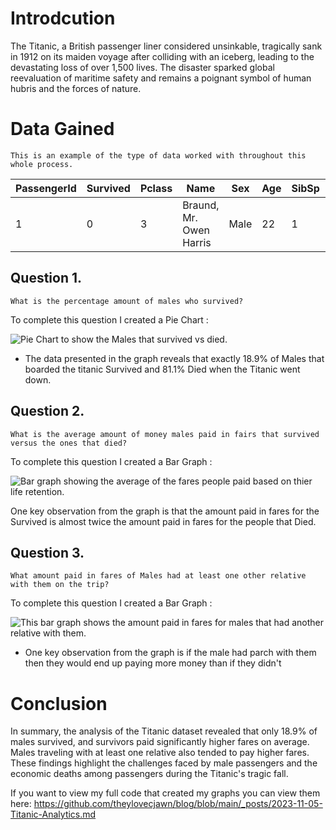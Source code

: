 # Introdcution

The Titanic, a British passenger liner considered unsinkable, tragically sank in 1912 on its maiden voyage after colliding with an iceberg, leading to the devastating loss of over 1,500 lives. The disaster sparked global reevaluation of maritime safety and remains a poignant symbol of human hubris and the forces of nature.

# Data Gained

```This is an example of the type of data worked with throughout this whole process.```

| PassengerId | Survived | Pclass | Name | Sex | Age | SibSp | Parch | Ticket | Fare | Cabin | Embarked |
|------------|----------|--------|------|-----|-----|-------|-------|--------|------|-------|----------|
| 1          | 0        | 3      | Braund, Mr. Owen Harris    | Male   | 22   | 1     | 0     | A/5 21171      | 7.25    |      | S        |


## Question 1. 
```What is the percentage amount of males who survived?```

To complete this question I created a Pie Chart :

![Pie Chart to show the Males that survived vs died.](/assets/image.png)

- The data presented in the graph reveals that exactly 18.9% of Males that boarded the titanic Survived and 81.1% Died when the Titanic went down.
## Question 2. 
```What is the average amount of money males paid in fairs that survived versus the ones that died?```

To complete this question I created a Bar Graph :

![Bar graph showing the average of the fares people paid based on thier life retention. ](/assets/image-2.png)

One key observation from the graph is that the amount paid in fares for the Survived is almost twice the amount paid in fares for the people that Died.
## Question 3. 
```What amount paid in fares of Males had at least one other relative with them on the trip?```

To complete this question I created a Bar Graph :

![This bar graph shows the amount paid in fares for males that had another relative with them.](/assets/image-1.png)

- One key observation from the graph is if the male had parch with them then they would end up paying more money than if they didn't

# Conclusion

In summary, the analysis of the Titanic dataset revealed that only 18.9% of males survived, and survivors paid significantly higher fares on average. Males traveling with at least one relative also tended to pay higher fares. These findings highlight the challenges faced by male passengers and the economic deaths among passengers during the Titanic's tragic fall.

If you want to view my full code that created my graphs you can view them here: https://github.com/theylovecjawn/blog/blob/main/_posts/2023-11-05-Titanic-Analytics.md